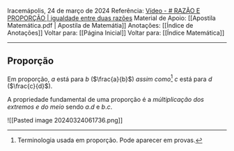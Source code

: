 Iracemápolis, 24 de março de 2024
Referência: [Vídeo - # RAZÃO E PROPORÇÃO | igualdade entre duas razões](https://youtu.be/1mvQLG1lp-I?list=PLGyv8aUrOlzCU_L54alRIsP-bFh-fCLim)
Material de Apoio: [[Apostila Matemática.pdf | Apostila de Matemátia]]
Anotações: [[Índice de Anotações]]
Voltar para: [[Página Inicial]]
Voltar para: [[Índice Matemática]]
___________________
## Proporção
Em proporção, $a$ está para $b$ ($\frac{a}{b}$) *assim como*[^1] $c$ está para $d$ ($\frac{c}{d}$).

A propriedade fundamental de uma proporção é a *múltiplicação dos extremos e do meio* sendo $a$.$d$ e $b$.$c$.

![[Pasted image 20240324061736.png]]

[^1]: Terminologia usada em proporção. Pode aparecer em provas. 